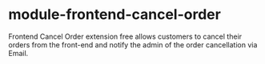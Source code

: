 # module-frontend-cancel-order
Frontend Cancel Order extension free allows customers to cancel their orders from the front-end and notify the admin of the order cancellation via Email.
